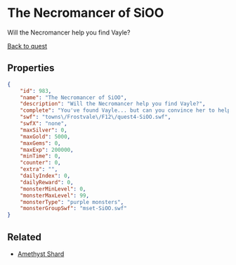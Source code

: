 # The Necromancer of SiOO

Will the Necromancer help you find Vayle?

[Back to quest](../quests.md)

## Properties

```json
{
    "id": 983,
    "name": "The Necromancer of SiOO",
    "description": "Will the Necromancer help you find Vayle?",
    "complete": "You've found Vayle... but can you convince her to help you with Pallor?",
    "swf": "towns\/Frostvale\/F12\/quest4-SiOO.swf",
    "swfX": "none",
    "maxSilver": 0,
    "maxGold": 5000,
    "maxGems": 0,
    "maxExp": 200000,
    "minTime": 0,
    "counter": 0,
    "extra": "",
    "dailyIndex": 0,
    "dailyReward": 0,
    "monsterMinLevel": 0,
    "monsterMaxLevel": 99,
    "monsterType": "purple monsters",
    "monsterGroupSwf": "mset-SiOO.swf"
}
```

## Related

- [Amethyst Shard](../items/8032-amethyst-shard.md)

